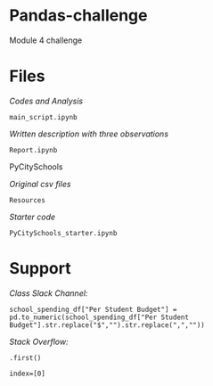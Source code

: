 # Pandas-challenge
Module 4 challenge

# Files 
  *Codes and Analysis*

    main_script.ipynb
  
  *Written description with three observations*
  
    Report.ipynb
    
PyCitySchools

  *Original csv files*
  
    Resources
    
  *Starter code*
  
    PyCitySchools_starter.ipynb
  
# Support

 *Class Slack Channel:*

    school_spending_df["Per Student Budget"] = pd.to_numeric(school_spending_df["Per Student Budget"].str.replace("$","").str.replace(",","")) 
    
 *Stack Overflow:*
 
    .first()
    
    index=[0]

  
